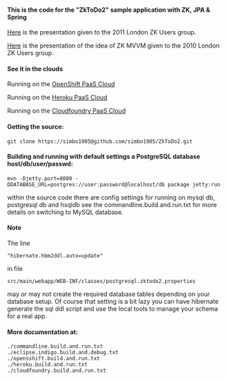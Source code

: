 
#### This is the code for the "ZkToDo2" sample application with ZK, JPA & Spring

[Here](http://www.slideshare.net/simbo1905/zk-mvvm-spring-jpa-on-two-paas-clouds-10610874) is the presentation given to the 2011 London ZK Users group. 

[Here](http://www.slideshare.net/simbo1905/design-patterns-in-zk-java-mvvm-as-modelviewbinder) is the presentation of the idea of ZK MVVM given to the 2010 London ZK Users group.  

#### See it in the clouds

Running on the [OpenShift PaaS Cloud](http://zktd2-zkdemo.rhcloud.com/ "OpenShift PaaS Cloud") 

Running on the [Heroku PaaS Cloud](http://glowing-light-1070.herokuapp.com/ "Heroku PaaS Cloud") 

Running on the [Cloudfoundry PaaS Cloud](http://zktodo2.cloudfoundry.com/ "Cloudfoundry PaaS Cloud") 

#### Getting the source:

	git clone https://simbo1905@github.com/simbo1905/ZkToDo2.git
	
#### Building and running with default settings a PostgreSQL database host/db/user/passwd:

	mvn -Djetty.port=8080 -DDATABASE_URL=postgres://user:password@localhost/db package jetty:run

within the source code there are config settings for running on mysql db, postgresql db and hsqldb see 
the commandline.build.and.run.txt for more details on switching to MySQL database.  

#### Note

The line

	"hibernate.hbm2ddl.auto=update" 

in file 

	src/main/webapp/WEB-INF/classes/postgresql.zktodo2.properties 

may or may not create the required database tables depending on your database setup. Of course that setting is a bit lazy you can have hibernate generate the sql ddl script and use the local tools to manage your schema for a real app.

#### More documentation at: 

	./commandline.build.and.run.txt
	./eclipse.indigo.build.and.debug.txt
	./opensshift.build.and.run.txt
	./heroku.build.and.run.txt
	./cloudfoundry.build.and.run.txt


